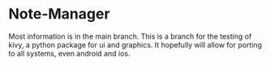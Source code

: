 # Note-Manager
Most information is in the main branch. This is a branch for the testing of kivy, a python package for ui and graphics. It hopefully will allow for porting to all systems, even android and ios.

